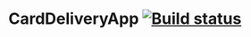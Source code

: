 # CardDeliveryApp [![Build status](https://ci.appveyor.com/api/projects/status/klebjkwpmne86hn7?svg=true)](https://ci.appveyor.com/project/Nadine0109/carddeliveryform)

